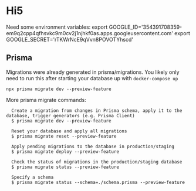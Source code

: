 # Hi5

Need some environment variables: export GOOGLE_ID='354391708359-em9q2cpp4qfhsvkc9m0cv2j1njhkf0as.apps.googleusercontent.com' export GOOGLE_SECRET='rTKWrNcE9qVvn8POVOTYhscd'

## Prisma

Migrations were already generated in prisma/migrations. You likely only need to run this after starting your database up with `docker-compose up`

```
npx prisma migrate dev --preview-feature
```

More prisma migrate commands:

```
  Create a migration from changes in Prisma schema, apply it to the database, trigger generators (e.g. Prisma Client)
  $ prisma migrate dev --preview-feature

  Reset your database and apply all migrations
  $ prisma migrate reset --preview-feature

  Apply pending migrations to the database in production/staging
  $ prisma migrate deploy --preview-feature

  Check the status of migrations in the production/staging database
  $ prisma migrate status --preview-feature

  Specify a schema
  $ prisma migrate status --schema=./schema.prisma --preview-feature
```
